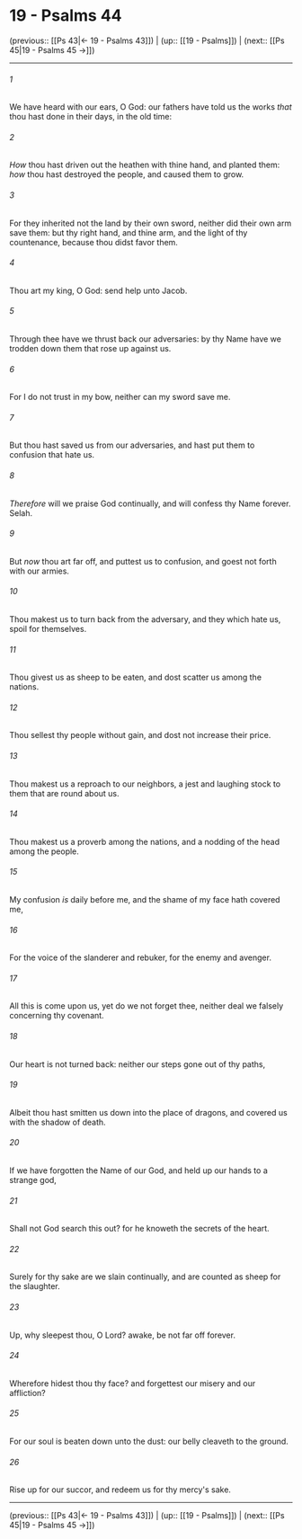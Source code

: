 # 19 - Psalms 44

(previous:: [[Ps 43|← 19 - Psalms 43]]) | (up:: [[19 - Psalms]]) | (next:: [[Ps 45|19 - Psalms 45 →]])

***


###### 1 
We have heard with our ears, O God: our fathers have told us the works _that_ thou hast done in their days, in the old time: 

###### 2 
_How_ thou hast driven out the heathen with thine hand, and planted them: _how_ thou hast destroyed the people, and caused them to grow. 

###### 3 
For they inherited not the land by their own sword, neither did their own arm save them: but thy right hand, and thine arm, and the light of thy countenance, because thou didst favor them. 

###### 4 
Thou art my king, O God: send help unto Jacob. 

###### 5 
Through thee have we thrust back our adversaries: by thy Name have we trodden down them that rose up against us. 

###### 6 
For I do not trust in my bow, neither can my sword save me. 

###### 7 
But thou hast saved us from our adversaries, and hast put them to confusion that hate us. 

###### 8 
_Therefore_ will we praise God continually, and will confess thy Name forever. Selah. 

###### 9 
But _now_ thou art far off, and puttest us to confusion, and goest not forth with our armies. 

###### 10 
Thou makest us to turn back from the adversary, and they which hate us, spoil for themselves. 

###### 11 
Thou givest us as sheep to be eaten, and dost scatter us among the nations. 

###### 12 
Thou sellest thy people without gain, and dost not increase their price. 

###### 13 
Thou makest us a reproach to our neighbors, a jest and laughing stock to them that are round about us. 

###### 14 
Thou makest us a proverb among the nations, and a nodding of the head among the people. 

###### 15 
My confusion _is_ daily before me, and the shame of my face hath covered me, 

###### 16 
For the voice of the slanderer and rebuker, for the enemy and avenger. 

###### 17 
All this is come upon us, yet do we not forget thee, neither deal we falsely concerning thy covenant. 

###### 18 
Our heart is not turned back: neither our steps gone out of thy paths, 

###### 19 
Albeit thou hast smitten us down into the place of dragons, and covered us with the shadow of death. 

###### 20 
If we have forgotten the Name of our God, and held up our hands to a strange god, 

###### 21 
Shall not God search this out? for he knoweth the secrets of the heart. 

###### 22 
Surely for thy sake are we slain continually, and are counted as sheep for the slaughter. 

###### 23 
Up, why sleepest thou, O Lord? awake, be not far off forever. 

###### 24 
Wherefore hidest thou thy face? and forgettest our misery and our affliction? 

###### 25 
For our soul is beaten down unto the dust: our belly cleaveth to the ground. 

###### 26 
Rise up for our succor, and redeem us for thy mercy's sake.

***

(previous:: [[Ps 43|← 19 - Psalms 43]]) | (up:: [[19 - Psalms]]) | (next:: [[Ps 45|19 - Psalms 45 →]])
